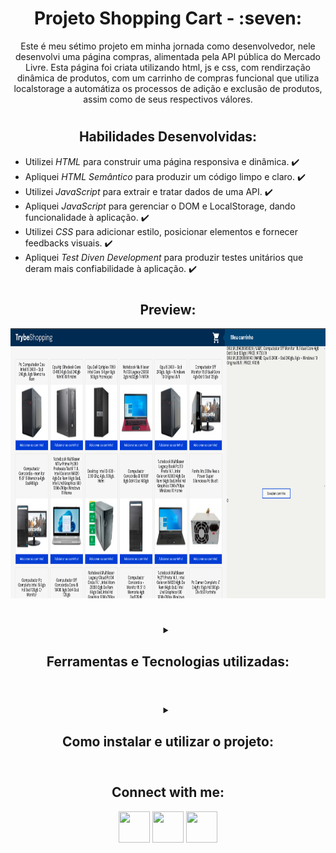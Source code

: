 <!-- Introdução -->
<h1 align="center"> Projeto Shopping Cart - :seven: </h1>

<!-- Descrição -->
<p align="center">
Este é meu sétimo projeto em minha jornada como desenvolvedor,
nele desenvolvi uma página compras, alimentada pela API pública do Mercado Livre.
Esta página foi criata utilizando html, js e css, com rendirzação dinâmica de produtos, 
com um carrinho de compras funcional que utiliza localstorage a automátiza os processos 
de adição e exclusão de produtos, assim como de seus respectivos válores.
</p>

#
<!-- Habilidades -->
<h2 align="center"> Habilidades Desenvolvidas: </h2>

* Utilizei _HTML_ para construir uma página responsiva e dinâmica. :heavy_check_mark:
* Apliquei _HTML Semântico_ para produzir um código limpo e claro. :heavy_check_mark:
* Utilizei _JavaScript_ para extrair e tratar dados de uma API. :heavy_check_mark:
* Apliquei _JavaScript_ para gerenciar o DOM e LocalStorage, dando funcionalidade à aplicação. :heavy_check_mark:
* Utilizei _CSS_ para adicionar estilo, posicionar elementos e fornecer feedbacks visuais. :heavy_check_mark:
* Apliquei _Test Diven Development_ para produzir testes unitários que deram mais confiabilidade à aplicação. :heavy_check_mark:

#
<!-- Preview -->
<h2 align="center"> Preview: </h2>

<div align="center">
    <img src="./imgs/preview.png" width="768px" height="432px" alt="Preview"/>
</div>

#
<!-- Ferramentas utilizadas -->
<details align="center">
  <summary>
	  <h2>Ferramentas e Tecnologias utilizadas:</h2>
	</summary>

  <div align="center">

  | Linguagens              | Tecnologias             | Frameworks              |
  | :---------------------- | :---------------------- | :---------------------- |
  | JavaScript              | HTML                    | Jest                    |
  | .                       | CSS                     | .                       |

  </div>

</details>

#
<!-- Instalação e utilização -->
<details align="center">
  <summary>
    <h2>Como instalar e utilizar o projeto:</h2>
  </summary>

<details>
  <summary>
    <h3>Especificações Tecnicas:</h3>
  </summary>

  <div align="left">
  
  * Git - <i> `git -v` informará a versão em uso.</i>
  * NPM V8+ - <i> `npm -v` informará a versão em uso.</i>
  * NodeJS V14+ - <i> `node -v` informará a versão em uso.</i>

  </div>

  #

  </details>

  <div align="left">
    
  1. Faça a clonagem do projeto - <i>Dependencias externas são utilizadas</i>
  ```shell
  git clone git@github.com:luanfgoncalves/project-shopping-cart.git
  ```
  > git clone -link do projeto-
  2. instale as dependencias na Raiz do projeto - <i>Não é necessário  realizar `audit fix`</i>
  ```shell
  npm install
  ```
  3. É possivel testar a plicação via npm e jest - <i>Os arquivos correspondentes estão em '/tests'</i>
  ```shell
  npm test
  ```
  4. Para utilizar o app basta abrir index.html na raíz do projeto - <i>Depende de script.js e style.css</i>
   
  </div>

</details>

#
<!-- Meu contato -->
<h2 align="center"> Connect with me: </h2>

<div align="center">
  <a href="https://instagram.com/luanfgoncalves" target="_blank"><img src="https://cdn-icons-png.flaticon.com/512/3955/3955024.png" width="50px" height="50px" target="_blank"></a>
  <a href = "mailto:luanfgoncalves@outlook.com"><img src="https://cdn-icons-png.flaticon.com/512/906/906312.png" width="50px" height="50px" target="_blank"></a>
  <a href="https://www.linkedin.com/in/luanfgoncalves/" target="_blank"><img src="https://cdn-icons-png.flaticon.com/512/4494/4494498.png" width="50px" height="50px" target="_blank"></a> 
</div>
